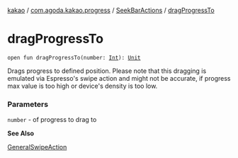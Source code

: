 [kakao](../../index.md) / [com.agoda.kakao.progress](../index.md) / [SeekBarActions](index.md) / [dragProgressTo](./drag-progress-to.md)

# dragProgressTo

`open fun dragProgressTo(number: `[`Int`](https://kotlinlang.org/api/latest/jvm/stdlib/kotlin/-int/index.html)`): `[`Unit`](https://kotlinlang.org/api/latest/jvm/stdlib/kotlin/-unit/index.html)

Drags progress to defined position.
Please note that this dragging is emulated via Espresso's swipe action
and might not be accurate, if progress max value is too high or device's
density is too low.

### Parameters

`number` - of progress to drag to

**See Also**

[GeneralSwipeAction](#)

